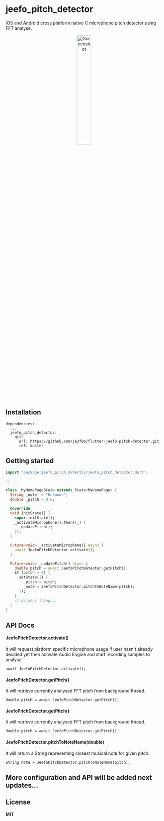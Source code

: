 # jeefo_pitch_detector

IOS and Android cross platform native C microphone pitch detector using FFT 
analyse.

<div align="center">
  <img src="https://github.com/je3f0o/flutter-jeefo-pitch-detector/blob/master/screenshot.jpg" width="30%" alt="Screenshot">
</div>

## Installation
```
dependencies:
  ...
  jeefo_pitch_detector:
    git:
      url: https://github.com/je3f0o/flutter-jeefo-pitch-detector.git
      ref: master
```

## Getting started
```dart
import 'package:jeefo_pitch_detector/jeefo_pitch_detector.dart';

// ...

class _MyHomePageState extends State<MyHomePage> {
  String _note  = "Unknown";
  double _pitch = 0.0;

  @override
  void initState() {
    super.initState();
    _activateMicrophone().then((_) {
      _updatePitch();
    });
  }

  Future<void> _activateMicrophone() async {
    await JeefoPitchDetector.activate();
  }

  Future<void> _updatePitch() async {
    double pitch = await JeefoPitchDetector.getPitch();
    if (pitch > 0) {
      setState(() {
        _pitch = pitch;
        _note = JeefoPitchDetector.pitchToNoteName(pitch);
      });
    }
    // do your thing...
  }
}
```

## API Docs

#### JeefoPitchDetector.activate()
It will request platform specific microphone usage if user hasn't already 
decided yet then activate Audio Engine and start recording samples to analyse.
```
await JeefoPitchDetector.activate();
```

#### JeefoPitchDetector.getPitch()
It will retrieve currently analysed FFT pitch from background thread.
```
double pitch = await JeefoPitchDetector.getPitch();
```

#### JeefoPitchDetector.getPitch()
It will retrieve currently analysed FFT pitch from background thread.
```
double pitch = await JeefoPitchDetector.getPitch();
```

#### JeefoPitchDetector.pitchToNoteName(double)
It will return a String representing closest musical note for given pitch.
```
String note = JeefoPitchDetector.pitchToNoteName(pitch);
```

## More configuration and API will be added next updates...

## License
**MIT**